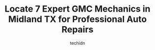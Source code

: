 ---
layout: ampstory
image: https://images.unsplash.com/photo-1594420307680-4e404e105d86?ixlib=rb-4.0.3&ixid=MnwxMjA3fDB8MHxwaG90by1wYWdlfHx8fGVufDB8fHx8&auto=format&fit=crop&w=640&h=853&q=80
author: techidn
featured: false
description: Entrust your vehicle to the 7 best GMC Mechanic in Midland TX, USA and experience the difference they can make. With their extensive knowledge, state-of-the-art facilities, and commitment to
title: Locate 7 Expert GMC Mechanics in Midland TX for Professional Auto Repairs
cover:
   title: Locate 7 Expert GMC Mechanics in Midland TX for Professional Auto Repairs
   subtitle: Rickpate
   background: https://images.unsplash.com/photo-1594420307680-4e404e105d86?ixlib=rb-4.0.3&ixid=MnwxMjA3fDB8MHxwaG90by1wYWdlfHx8fGVufDB8fHx8&auto=format&fit=crop&w=640&h=853&q=80

pages: 
 - layout: thirds
   top: <h1>#1 Sewell Buick GMC of Midland</h1>
   bottom: "<p>This is what I call great salesman, great services, and great company to buy a vehicle from. Everyone was super friendly,  fought for us to walk out with a vehicle of our</p>"
   background: https://www.knot35.com/toplist/wp-content/uploads/2023/06/best-gmc-mechanic-1-in-midland-tx-1685831041.jpeg
   backgroundblur: true
 - layout: thirds
   top: <h1>#2 Lone Star Automotive</h1>
   bottom: "<p>900 N Loop 250 W, Midland, TX 79703, United States</p>"
   background: https://www.knot35.com/toplist/wp-content/uploads/2023/06/best-gmc-mechanic-2-in-midland-tx-1685831041.png
   cta:
      link: https://www.knot35.com/toplist/locate-7-expert-gmc-mechanics-in-midland-tx-for-professional-auto-repairs/
      text: Locate 7 Expert GMC Mechanics in Midland TX for Professional Auto Repairs
 - layout: thirds
   top: <h1>#3 Dannys Automotive</h1>
   bottom: "<p>1904 W Front St, Midland, TX 79701, United States</p>"
   background: https://www.knot35.com/toplist/wp-content/uploads/2023/06/best-gmc-mechanic-3-in-midland-tx-1685831042.jpeg
   cta:
      link: https://www.knot35.com/toplist/locate-7-expert-gmc-mechanics-in-midland-tx-for-professional-auto-repairs/
      text: Locate 7 Expert GMC Mechanics in Midland TX for Professional Auto Repairs
 - layout: thirds
   top: <h1>#4 E&R Automotive</h1>
   bottom: "<p>311 N Terrell St, Midland, TX 79701, United States</p>"
   background: https://images.unsplash.com/photo-1533998839656-76f5e4b2bccb?ixlib=rb-4.0.3&ixid=MnwxMjA3fDB8MHxwaG90by1wYWdlfHx8fGVufDB8fHx8&auto=format&fit=crop&w=640&h=853&q=80
   cta:
      link: https://www.knot35.com/toplist/locate-7-expert-gmc-mechanics-in-midland-tx-for-professional-auto-repairs/
      text: Locate 7 Expert GMC Mechanics in Midland TX for Professional Auto Repairs
 - layout: thirds
   top: <h1>#5 West Texas Automotive</h1>
   bottom: "<p>4703 Andrews Hwy, Midland, TX 79703, United States</p>"
   background: https://images.unsplash.com/photo-1564951434112-64d74cc2a2d7?ixlib=rb-4.0.3&ixid=MnwxMjA3fDB8MHxwaG90by1wYWdlfHx8fGVufDB8fHx8&auto=format&fit=crop&w=640&h=853&q=80
   cta:
      link: https://www.knot35.com/toplist/locate-7-expert-gmc-mechanics-in-midland-tx-for-professional-auto-repairs/
      text: Locate 7 Expert GMC Mechanics in Midland TX for Professional Auto Repairs
 - layout: thirds
   top: <h1>#6 All American Chevrolet Of Midland Service Center</h1>
   bottom: "<p>4100 W Wall St Suite #100, Midland, TX 79703, United States</p>"
   background: https://images.unsplash.com/photo-1484589065579-248aad0d8b13?ixlib=rb-4.0.3&ixid=MnwxMjA3fDB8MHxwaG90by1wYWdlfHx8fGVufDB8fHx8&auto=format&fit=crop&w=640&h=853&q=80
   cta:
      link: https://www.knot35.com/toplist/locate-7-expert-gmc-mechanics-in-midland-tx-for-professional-auto-repairs/
      text: Locate 7 Expert GMC Mechanics in Midland TX for Professional Auto Repairs
 - layout: thirds
   top: <h1>#7 Carrillos Automotive</h1>
   bottom: "<p>2501 W Wall St, Midland, TX 79701, United States</p>"
   background: https://images.unsplash.com/photo-1531169509526-f8f1fdaa4a67?ixlib=rb-4.0.3&ixid=MnwxMjA3fDB8MHxwaG90by1wYWdlfHx8fGVufDB8fHx8&auto=format&fit=crop&w=640&h=853&q=80
   cta:
      link: https://www.knot35.com/toplist/locate-7-expert-gmc-mechanics-in-midland-tx-for-professional-auto-repairs/
      text: Locate 7 Expert GMC Mechanics in Midland TX for Professional Auto Repairs
 - layout: thirds
   middle: Continue reading...
   background: https://images.unsplash.com/photo-1561679660-d00ee1e0dc8e?ixlib=rb-4.0.3&ixid=MnwxMjA3fDB8MHxwaG90by1wYWdlfHx8fGVufDB8fHx8&auto=format&fit=crop&w=640&h=853&q=80
   cta:
      link: https://www.knot35.com/toplist/locate-7-expert-gmc-mechanics-in-midland-tx-for-professional-auto-repairs/
      text: Locate 7 Expert GMC Mechanics in Midland TX for Professional Auto Repairs
      
---